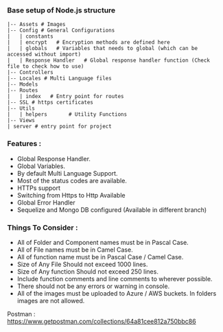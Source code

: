 ### Base setup of Node.js structure
    |-- Assets # Images
    |-- Config # General Configurations
    |   | constants   
    |   | encrypt   # Encryption methods are defined here
    |   | globals   # Variables that needs to global (which can be accessed without import)
    |   | Response Handler   # Global response handler function (Check file to check how to use)
    |-- Controllers
    |-- Locales # Multi Language files
    |-- Models
    |-- Routes
    |   | index   # Entry point for routes
    |-- SSL # https certificates
    |-- Utils
    |   | helpers       # Utility Functions
    |-- Views
    | server # entry point for project


### Features :
- Global Response Handler.
- Global Variables.
- By default Multi Language Support.
- Most of the status codes are available.
- HTTPs support
- Switching from Https to Http Available
- Global Error Handler
- Sequelize and Mongo DB configured (Available in different branch) 

### Things To Consider :
- All of Folder and Component names must be in Pascal Case.
- All of File names must be in Camel Case.
- All of function name must be in Pascal Case / Camel Case.
- Size of Any File Should not exceed 1000 lines.
- Size of Any function Should not exceed 250 lines.
- Include function comments and line comments to wherever possible.
- There should not be any errors or warning in console.
- All of the images must be uploaded to Azure / AWS buckets. In folders images are not allowed.

Postman : https://www.getpostman.com/collections/64a81cee812a750bbc86
